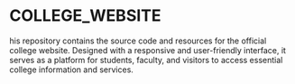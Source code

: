 # COLLEGE_WEBSITE
his repository contains the source code and resources for the official college website. Designed with a responsive and user-friendly interface, it serves as a platform for students, faculty, and visitors to access essential college information and services.
